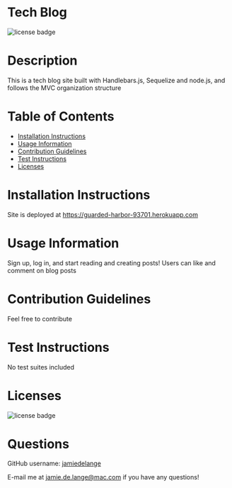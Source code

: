# Tech Blog

  ![license badge](https://img.shields.io/badge/license-MIT-blue)

  # Description

  This is a tech blog site built with Handlebars.js, Sequelize and node.js, and follows the MVC organization structure

  # Table of Contents
  * [Installation Instructions](#installation-instructions)
  * [Usage Information](#usage-information)
  * [Contribution Guidelines](#contribution-guidelines)
  * [Test Instructions](#test-instructions)
  * [Licenses](#licenses)

  # Installation Instructions
  Site is deployed at https://guarded-harbor-93701.herokuapp.com

  # Usage Information
  Sign up, log in, and start reading and creating posts! Users can like and comment on blog posts

  # Contribution Guidelines
  Feel free to contribute

  # Test Instructions
  No test suites included

  # Licenses
  ![license badge](https://img.shields.io/badge/license-MIT-blue)

  # Questions
  GitHub username: [jamiedelange](https://github.com/jamiedelange)

  E-mail me at jamie.de.lange@mac.com if you have any questions!
